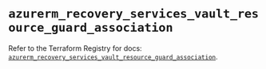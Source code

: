 # `azurerm_recovery_services_vault_resource_guard_association`

Refer to the Terraform Registry for docs: [`azurerm_recovery_services_vault_resource_guard_association`](https://registry.terraform.io/providers/hashicorp/azurerm/3.105.0/docs/resources/recovery_services_vault_resource_guard_association).
